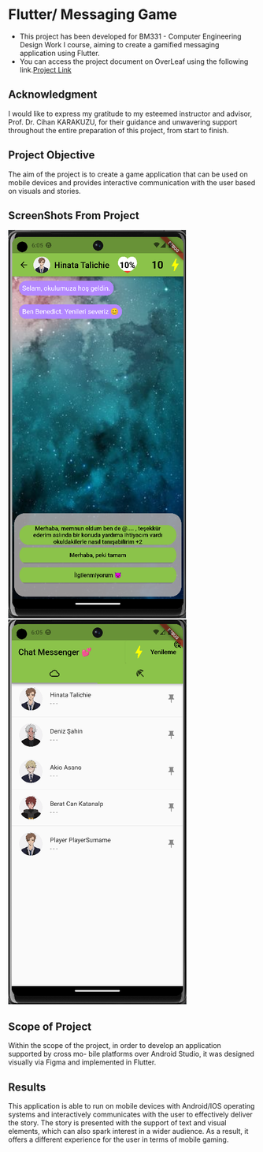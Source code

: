 # Flutter/ Messaging Game
- This project has been developed for BM331 - Computer Engineering Design Work I course, aiming to create a gamified messaging application using Flutter.
- You can access the project document on OverLeaf using the following link.[Project Link](https://www.overleaf.com/read/fhznvjznwyzk "Project Document") 
## Acknowledgment
I would like to express my gratitude to my esteemed instructor and advisor, Prof. Dr. Cihan KARAKUZU, for their guidance and unwavering support throughout the entire preparation of this project, from start to finish.

## Project Objective

The aim of the project is to create a game application that can be used on mobile devices
and provides interactive communication with the user based on visuals and stories.
## ScreenShots From Project
![picture alt](https://raw.githubusercontent.com/emreozsoy/MessagingAppProject/master/images/ChatMenu.PNG?token=GHSAT0AAAAAACH2WNDVE4NFGQNFZXOTUU36ZIYRQBA "e")
![picture alt](https://raw.githubusercontent.com/emreozsoy/MessagingAppProject/master/images/MainMenu.PNG?token=GHSAT0AAAAAACH2WNDU3T26JOA77AZXHHZSZIYRQQQ "")

## Scope of Project

Within the scope of the project, in order to develop an application supported by cross mo-
bile platforms over Android Studio, it was designed visually via Figma and implemented
in Flutter.

## Results

This application is able to run on mobile devices with Android/IOS operating systems
and interactively communicates with the user to effectively deliver the story. The story is
presented with the support of text and visual elements, which can also spark interest in a
wider audience. As a result, it offers a different experience for the user in terms of mobile
gaming.




